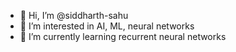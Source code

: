- 👋 Hi, I’m @siddharth-sahu
- 👀 I’m interested in AI, ML, neural networks
- 🌱 I’m currently learning recurrent neural networks

<!---
siddharth-sahu/siddharth-sahu is a ✨ special ✨ repository because its `README.md` (this file) appears on your GitHub profile.
You can click the Preview link to take a look at your changes.
--->
